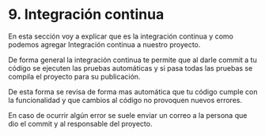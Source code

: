 # 9. Integración continua

En esta sección voy a explicar que es la integración continua y como podemos agregar Integración continua a nuestro proyecto.

De forma general la integración continua te permite que al darle commit a tu código se ejecuten las pruebas automáticas y si pasa todas las pruebas  se compila el proyecto para su publicación.

De esta forma se revisa de forma mas automática que tu código cumple con la funcionalidad y que cambios al código no provoquen nuevos errores.

En caso de ocurrir algún error se suele enviar un correo a la persona que dio el commit y al responsable del proyecto.



## 



